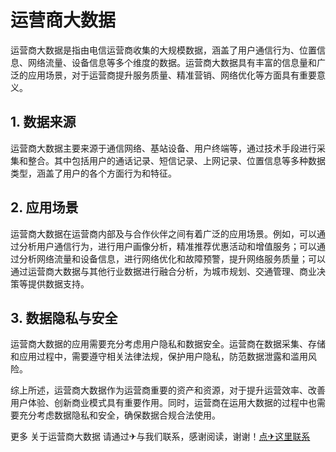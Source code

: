 # 运营商大数据

运营商大数据是指由电信运营商收集的大规模数据，涵盖了用户通信行为、位置信息、网络流量、设备信息等多个维度的数据。运营商大数据具有丰富的信息量和广泛的应用场景，对于运营商提升服务质量、精准营销、网络优化等方面具有重要意义。

## 1. 数据来源
运营商大数据主要来源于通信网络、基站设备、用户终端等，通过技术手段进行采集和整合。其中包括用户的通话记录、短信记录、上网记录、位置信息等多种数据类型，涵盖了用户的各个方面行为和特征。

## 2. 应用场景
运营商大数据在运营商内部及与合作伙伴之间有着广泛的应用场景。例如，可以通过分析用户通信行为，进行用户画像分析，精准推荐优惠活动和增值服务；可以通过分析网络流量和设备信息，进行网络优化和故障预警，提升网络服务质量；可以通过运营商大数据与其他行业数据进行融合分析，为城市规划、交通管理、商业决策等提供数据支持。

## 3. 数据隐私与安全
运营商大数据的应用需要充分考虑用户隐私和数据安全。运营商在数据采集、存储和应用过程中，需要遵守相关法律法规，保护用户隐私，防范数据泄露和滥用风险。

综上所述，运营商大数据作为运营商重要的资产和资源，对于提升运营效率、改善用户体验、创新商业模式具有重要作用。同时，运营商在运用大数据的过程中也需要充分考虑数据隐私和安全，确保数据合规合法使用。

更多 关于运营商大数据 请通过✈与我们联系，感谢阅读，谢谢！[点✈这里联系](https://k02.cc)